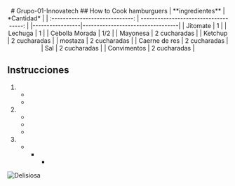 <p align="center">
# Grupo-01-Innovatech
## How to Cook hamburguers
| **ingredientes**                   |                 *Cantidad*             |
| :-----------------------------: | ------------------------------------: |
|-----------------|----------------------------------|
| Jitomate        |      1         |
| Lechuga         |      1         |
| Cebolla Morada  |      1/2       |
| Mayonesa        |  2 cucharadas  | 
| Ketchup         |  2 cucharadas  | 
| mostaza         |  2 cucharadas  | 
| Caerne de res   |  2 cucharadas  | 
| Sal             |  2 cucharadas  | 
| Convimentos     |  2 cucharadas  | 

## Instrucciones 

1. 
   -
    -
2.
   -
    -
     -
3. 
   -
     -
       -

    
     
![Delisiosa](https://images.app.goo.gl/Mv8MQno2o4dL1aG66)







